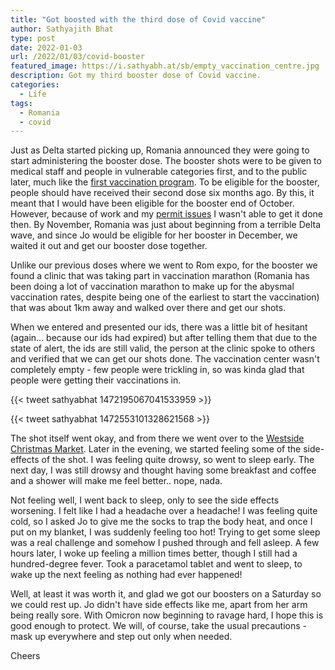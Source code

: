 ```yaml
---
title: "Got boosted with the third dose of Covid vaccine"
author: Sathyajith Bhat
type: post
date: 2022-01-03
url: /2022/01/03/covid-booster
featured_image: https://i.sathyabh.at/sb/empty_vaccination_centre.jpg
description: Got my third booster dose of Covid vaccine.
categories: 
  - Life
tags:
  - Romania
  - covid
---
```


Just as Delta started picking up, Romania announced they were going to start administering the booster dose. The booster shots were to be given to medical staff and people in vulnerable categories first, and to the public later, much like the [first vaccination program](/2021/06/21/getting-covid-19-vaccine-as-a-foreigner-in-romania). To be eligible for the booster, people should have received their second dose six months ago. By this, it meant that I would have been eligible for the booster end of October. However, because of work and my [permit issues](/2021/12/25/blue-card-blues) I wasn't able to get it done then. By November, Romania was just about beginning from a terrible Delta wave, and since Jo would be eligible for her booster in December, we waited it out and get our booster dose together.

Unlike our previous doses where we went to Rom expo, for the booster we found a clinic that was taking part in vaccination marathon (Romania has been doing a lot of vaccination marathon to make up for the abysmal vaccination rates, despite being one of the earliest to start the vaccination) that was about 1km away and walked over there and get our shots.

When we entered and presented our ids, there was a little bit of hesitant (again... because our ids had expired) but after telling them that due to the state of alert, the ids are still valid, the person at the clinic spoke to others and verified that we can get our shots done. The vaccination center wasn't completely empty - few people were trickling in, so was kinda glad that people were getting their vaccinations in. 

{{< tweet sathyabhat 1472195067041533959 >}}

{{< tweet sathyabhat 1472553101328621568 >}}


The shot itself went okay, and from there we went over to the [Westside Christmas Market](https://www.primarie6.ro/targul-de-craciun-west-side-christmas-market-deschis-de-sapte-copii-care-au-aprins-luminitele-de-sarbatori/). Later in the evening, we started feeling some of the side-effects of the shot. I was feeling quite drowsy, so went to sleep early. The next day, I was still drowsy and thought having some breakfast and coffee and a shower will make me feel better.. nope, nada.

Not feeling well, I went back to sleep, only to see the side effects worsening. I felt like I had a headache over a headache! I was feeling quite cold, so I asked Jo to give me the socks to trap the body heat, and once I put on my blanket, I was suddenly feeling too hot! Trying to get some sleep was a real challenge and somehow I pushed through and fell asleep. A few hours later, I woke up feeling a million times better, though I still had a hundred-degree fever. Took a paracetamol tablet and went to sleep, to wake up the next feeling as nothing had ever happened! 

Well, at least it was worth it, and glad we got our boosters on a Saturday so we could rest up. Jo didn't have side effects like me, apart from her arm being really sore. With Omicron now beginning to ravage hard, I hope this is good enough to protect. We will, of course, take the usual precautions - mask up everywhere and step out only when needed.

Cheers
